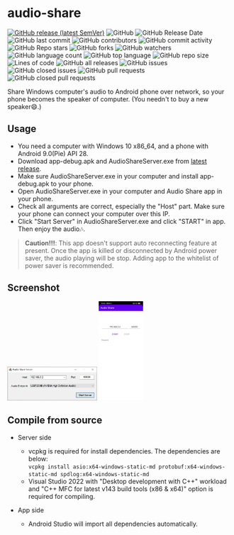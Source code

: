 # audio-share

[![GitHub release (latest SemVer)](https://img.shields.io/github/v/release/mkckr0/audio-share)](https://github.com/mkckr0/audio-share/releases/latest)
![GitHub](https://img.shields.io/github/license/mkckr0/audio-share)
![GitHub Release Date](https://img.shields.io/github/release-date/mkckr0/audio-share)
![GitHub last commit](https://img.shields.io/github/last-commit/mkckr0/audio-share)
![GitHub contributors](https://img.shields.io/github/contributors/mkckr0/audio-share)
![GitHub commit activity](https://img.shields.io/github/commit-activity/y/mkckr0/audio-share)
![GitHub Repo stars](https://img.shields.io/github/stars/mkckr0/audio-share)
![GitHub forks](https://img.shields.io/github/forks/mkckr0/audio-share)
![GitHub watchers](https://img.shields.io/github/watchers/mkckr0/audio-share)
![GitHub language count](https://img.shields.io/github/languages/count/mkckr0/audio-share)
![GitHub top language](https://img.shields.io/github/languages/top/mkckr0/audio-share)
![GitHub repo size](https://img.shields.io/github/repo-size/mkckr0/audio-share)
![Lines of code](https://img.shields.io/tokei/lines/github/mkckr0/audio-share)
![GitHub all releases](https://img.shields.io/github/downloads/mkckr0/audio-share/total)
![GitHub issues](https://img.shields.io/github/issues/mkckr0/audio-share)
![GitHub closed issues](https://img.shields.io/github/issues-closed/mkckr0/audio-share)
![GitHub pull requests](https://img.shields.io/github/issues-pr/mkckr0/audio-share)
![GitHub closed pull requests](https://img.shields.io/github/issues-pr-closed/mkckr0/audio-share)

Share Windows computer's audio to Android phone over network, so your phone becomes the speaker of computer. (You needn't to buy a new speaker😄.)

## Usage

- You need a computer with Windows 10 x86_64, and a phone with Android 9.0(Pie) API 28.
- Download app-debug.apk and AudioShareServer.exe from [latest release](https://github.com/mkckr0/audio-share/releases/latest).
- Make sure AudioShareServer.exe in your computer and install app-debug.apk to your phone.
- Open AudioShareServer.exe in your computer and Audio Share app in your phone.
- Check all arguments are correct, especially the "Host" part. Make sure your phone can connect your computer over this IP.
- Click "Start Server" in AudioShareServer.exe and click "START" in app. Then enjoy the audio🎶.
> **Caution!!!**: This app doesn't support auto reconnecting feature at present. Once the app is killed  or disconnected by Android power saver, the audio playing will be stop. Adding app to the whitelist of power saver is recommended.

## Screenshot

<img src="docs/img/show_01.jpg" width="40%" alt="show_01.jpg">
<img src="docs/img/show_02.jpg" width="20%" alt="show_02.jpg">

## Compile from source

- Server side
    - vcpkg is required for install dependencies. The dependencies are below:   
    `vcpkg install asio:x64-windows-static-md protobuf:x64-windows-static-md spdlog:x64-windows-static-md`
    - Visual Studio 2022 with "Desktop development with C++" workload and "C++ MFC for latest v143 build tools (x86 & x64)" option is required for compiling.

- App side
    - Android Studio will import all dependencies automatically.
